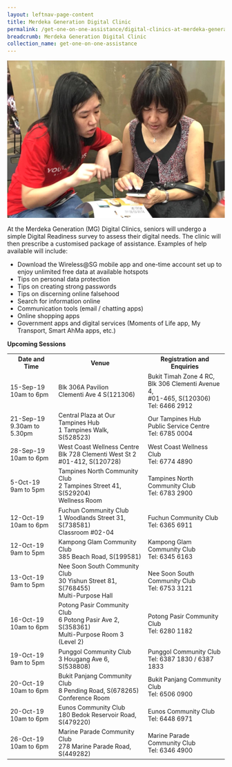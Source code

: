```yaml
---
layout: leftnav-page-content
title: Merdeka Generation Digital Clinic
permalink: /get-one-on-one-assistance/digital-clinics-at-merdeka-generation-roadshow/
breadcrumb: Merdeka Generation Digital Clinic
collection_name: get-one-on-one-assistance
---
```


![image](/images/get-one-on-one-assistance/merdeka-clinics1.jpeg)

At the Merdeka Generation (MG) Digital Clinics, seniors will undergo a simple Digital Readiness survey to assess their digital needs. The clinic will then prescribe a customised package of assistance. Examples of help available will include:<br>

* Download the Wireless@SG mobile app and one-time account set up to enjoy unlimited free data at available hotspots<br>
* Tips on personal data protection<br>
* Tips on creating strong passwords<br>
* Tips on discerning online falsehood<br>
* Search for information online<br>
* Communication tools (email / chatting apps)<br>
* Online shopping apps<br>
* Government apps and digital services (Moments of Life app, My Transport, Smart AhMa apps, etc.)<br>

**Upcoming Sessions**
<br>

<table>
  <th><b>Date and Time</b></th>
  <th><b>Venue</b></th>
  <th><b>Registration and Enquiries</b></th>
<tr>  
  <td>15-Sep-19<br>10am to 6pm</br></td>
  <td>Blk 306A Pavilion <br>Clementi Ave 4 S(121306)</br></td>
  <td>Bukit Timah Zone 4 RC, <br>Blk 306 Clementi Avenue 4, <br>#01-465, S(120306)<br>Tel: 6466 2912</br></td>
  </tr>
<tr>  
  <td>21-Sep-19<br>9.30am to 5.30pm</br></td>
  <td>Central Plaza at Our Tampines Hub <br>1 Tampines Walk, S(528523)</br></td>
  <td>Our Tampines Hub <br>Public Service Centre <br>Tel: 6785 0004</br></td>
  </tr>
<tr>  
  <td>28-Sep-19<br>10am to 6pm</br></td>
  <td>West Coast Wellness Centre <br>Blk 728 Clementi West St 2 <br>#01-412, S(120728)</br></td>
  <td>West Coast Wellness Club<br>Tel: 6774 4890</br></td>
  </tr>
<tr>  
  <td>5-Oct-19<br>9am to 5pm</br></td>
  <td>Tampines North Community Club <br>2 Tampines Street 41, S(529204) <br>Wellness Room</br></td>
  <td>Tampines North Community Club<br>Tel: 6783 2900</br></td>
  </tr>
<tr>  
  <td>12-Oct-19<br>10am to 6pm</br></td>
  <td>Fuchun Community Club <br>1 Woodlands Street 31, S(738581) <br>Classroom #02-04</br></td>
  <td>Fuchun Community Club<br>Tel: 6365 6911</br></td>
  </tr>
<tr>  
  <td>12-Oct-19<br>9am to 5pm</br></td>
  <td>Kampong Glam Community Club <br>385 Beach Road, S(199581)</br></td>
  <td>Kampong Glam Community Club<br>Tel: 6345 6163</br></td>
  </tr> 
<tr>  
  <td>13-Oct-19<br>9am to 5pm</br></td>
  <td>Nee Soon South Community Club <br>30 Yishun Street 81, S(768455) <br>Multi-Purpose Hall</br></td>
  <td>Nee Soon South Community Club<br>Tel: 6753 3121</br></td>
  </tr>   
<tr>  
  <td>16-Oct-19<br>10am to 6pm</br></td>
  <td>Potong Pasir Community Club <br>6 Potong Pasir Ave 2, S(358361) <br>Multi-Purpose Room 3 (Level 2)</br></td>
  <td>Potong Pasir Community Club<br>Tel: 6280 1182</br></td>
  </tr>  
<tr>  
  <td>19-Oct-19<br>9am to 5pm</br></td>
  <td>Punggol Community Club <br>3 Hougang Ave 6, S(538808)</br></td>
  <td>Punggol Community Club<br>Tel: 6387 1830 / 6387 1833</br></td>
  </tr>
<tr>  
  <td>20-Oct-19<br>10am to 6pm</br></td>
  <td>Bukit Panjang Community Club <br>8 Pending Road, S(678265) <br>Conference Room</br></td>
  <td>Bukit Panjang Community Club<br>Tel: 6506 0900</br></td>
  </tr>
<tr>  
  <td>20-Oct-19<br>10am to 6pm</br></td>
  <td>Eunos Community Club <br>180 Bedok Reservoir Road, S(479220)</br></td>
  <td>Eunos Community Club<br>Tel: 6448 6971</br></td>
  </tr>
<tr>  
  <td>26-Oct-19<br>10am to 6pm</br></td>
  <td>Marine Parade Community Club <br>278 Marine Parade Road, S(449282)</br></td>
  <td>Marine Parade Community Club<br>Tel: 6346 4900</br></td>
  </tr>
  
</table>
